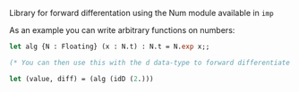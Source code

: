 Library for forward differentation using the Num module available in `imp`

As an example you can write arbitrary functions on numbers:

```ocaml
let alg {N : Floating} (x : N.t) : N.t = N.exp x;;

(* You can then use this with the d data-type to forward differentiate *)

let (value, diff) = (alg (idD (2.)))
```
